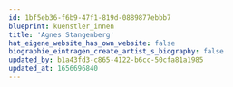 ```yaml
---
id: 1bf5eb36-f6b9-47f1-819d-0889877ebbb7
blueprint: kuenstler_innen
title: 'Agnes Stangenberg'
hat_eigene_website_has_own_website: false
biographie_eintragen_create_artist_s_biography: false
updated_by: b1a43fd3-c865-4122-b6cc-50cfa81a1985
updated_at: 1656696840
---
```

